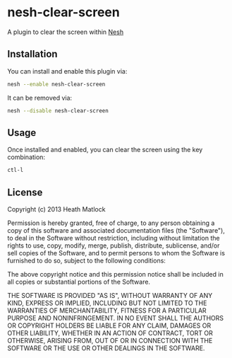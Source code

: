nesh-clear-screen
==========
A plugin to clear the screen within [Nesh](http://danielgtaylor.github.io/nesh/)

Installation
------------
You can install and enable this plugin via:

```bash
nesh --enable nesh-clear-screen
```

It can be removed via:

```bash
nesh --disable nesh-clear-screen
```

Usage
-----
Once installed and enabled, you can clear the screen using the key combination:

```bash
ctl-l
```

License
-------
Copyright (c) 2013 Heath Matlock

Permission is hereby granted, free of charge, to any person obtaining a copy of this software and associated documentation files (the "Software"), to deal in the Software without restriction, including without limitation the rights to use, copy, modify, merge, publish, distribute, sublicense, and/or sell copies of the Software, and to permit persons to whom the Software is furnished to do so, subject to the following conditions:

The above copyright notice and this permission notice shall be included in all copies or substantial portions of the Software.

THE SOFTWARE IS PROVIDED "AS IS", WITHOUT WARRANTY OF ANY KIND, EXPRESS OR IMPLIED, INCLUDING BUT NOT LIMITED TO THE WARRANTIES OF MERCHANTABILITY, FITNESS FOR A PARTICULAR PURPOSE AND NONINFRINGEMENT. IN NO EVENT SHALL THE AUTHORS OR COPYRIGHT HOLDERS BE LIABLE FOR ANY CLAIM, DAMAGES OR OTHER LIABILITY, WHETHER IN AN ACTION OF CONTRACT, TORT OR OTHERWISE, ARISING FROM, OUT OF OR IN CONNECTION WITH THE SOFTWARE OR THE USE OR OTHER DEALINGS IN THE SOFTWARE.
